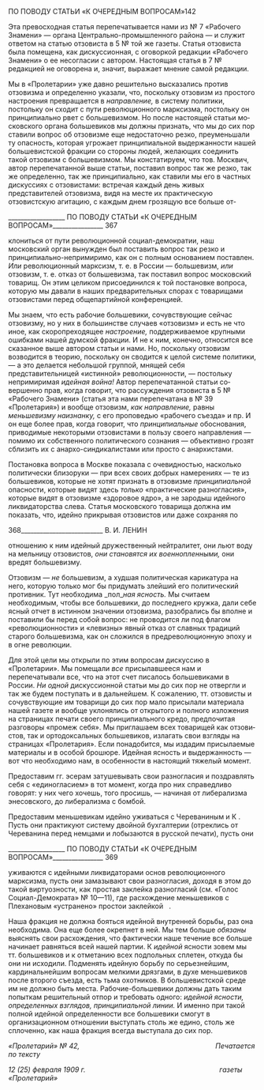 ПО ПОВОДУ СТАТЬИ «К ОЧЕРЕДНЫМ ВОПРОСАМ»142

Эта превосходная статья перепечатывается нами из № 7 «Рабочего Знамени» — ор­гана Центрально-промышленного района — и служит ответом на статью отзовиста в 5 № той же газеты. Статья отзовиста была помещена, как дискуссионная, с оговоркой ре­дакции «Рабочего Знамени» о ее несогласии с автором. Настоящая статья в 7 № редакцией не оговорена и, значит, выражает мнение самой редакции.

Мы в «Пролетарии» уже давно решительно высказались против отзовизма и опреде­ленно указали, что, поскольку отзовизм из простого настроения превращается в _на­правление,_ в систему политики, постольку он сходит с пути революционного марксиз­ма, постольку он принципиально рвет с большевизмом. Но после настоящей статьи мо­сковского органа большевиков мы должны признать, что мы до сих пор ставили вопрос об отзовизме еще недостаточно резко, преуменьшали ту опасность, которая угрожает принципиальной выдержанности нашей большевистской фракции со стороны людей, желающих соединить такой отзовизм с большевизмом. Мы констатируем, что тов. Мо­сквич, автор перепечатанной выше статьи, поставил вопрос так же резко, так же опре­деленно, так же принципиально, как ставили мы его в частных дискуссиях с отзовиста­ми: встречая каждый день живых представителей отзовизма, видя на месте их практи­ческую отзовистскую агитацию, с каждым днем грозящую все больше от-

  

__________________ ПО ПОВОДУ СТАТЬИ «К ОЧЕРЕДНЫМ ВОПРОСАМ»________________ 367

клониться от пути революционной социал-демократии, наш московский орган вынуж­ден был поставить вопрос так резко и принципиально-непримиримо, как он с полным основанием поставлен. _Или_ революционный марксизм, т. е. в России — большевизм, _или_ отзовизм, т. е. отказ от большевизма, так поставил вопрос московский товарищ. Он этим целиком присоединился к той постановке вопроса, которую мы давали в наших предварительных спорах с товарищами отзовистами перед общепартийной конферен­цией.

Мы знаем, что есть рабочие большевики, сочувствующие сейчас отзовизму, но у них в большинстве случаев «отзовизм» и есть не что иное, как скоропреходящее _настрое­ние,_ поддерживаемое крупными ошибками нашей думской фракции. И не к ним, ко­нечно, относится все сказанное выше автором статьи и нами. Но, поскольку отзовизм возводится в теорию, поскольку он сводится к целой системе политики, — а это дела­ется небольшой группой, мнящей себя представительницей «истинной» революцион­ности, — постольку непримиримая _идейная война!_ Автор перепечатанной статьи со­вершенно прав, когда говорит, что рассуждения отзовиста в 5 № «Рабочего Знамени» (статья эта нами перепечатана в № 39 «Пролетария») и вообще отзовизм, _как направле­ние,_ равны _меньшевизму наизнанку,_ с его проповедью «рабочего съезда» и пр. И он еще более прав, когда говорит, что _принципиальные_ обоснования, приводимые некоторыми отзовистами в пользу своего направления — помимо их собственного политического сознания — объективно грозят сблизить их с анархо-синдикалистами или просто с анархистами.

Постановка вопроса в Москве показала с очевидностью, насколько политически бли­зоруки — при всех своих добрых намерениях — те из большевиков, которые не хотят признать в отзовизме _принципиальной_ опасности, которые видят здесь _только_ «практи­ческие разногласия», которые видят в отзовизме «здоровое ядро», а не зародыш идей­ного ликвидаторства слева. Статья московского товарища должна им показать, что, идейно прикрывая отзовистов или даже сохраняя по

  

368__________________________ В. И. ЛЕНИН

отношению к ним идейный дружественный нейтралитет, они льют воду на мельницу отзовистов, _они становятся их военнопленными,_ они вредят большевизму.

Отзовизм — _не_ большевизм, а худшая политическая карикатура на него, которую только мог бы придумать злейший его политический противник. Тут необходима _пол­__ная ясность._ Мы считаем необходимым, чтобы все большевики, до последнего кружка, дали себе ясный отчет в истинном значении отзовизма, разобрались бы вполне и поста­вили бы перед собой вопрос: не проводится ли под флагом «революционности» и «ле­визны» явный отказ от славных традиций старого большевизма, как он сложился в предреволюционную эпоху и в огне революции.

Для этой цели мы открыли по этим вопросам дискуссию в «Пролетарии». Мы поме­щали _все_ присылавшееся нам и перепечатывали все, что на этот счет писалось больше­виками в России. _Ни одной_ дискуссионной статьи мы до сих пор не отвергли и так же будем поступать и в дальнейшем. К сожалению, тт. отзовисты и сочувствующие им то­варищи до сих пор мало присылали материала нашей газете и вообще уклонялись от открытого и полного изложения на страницах печати своего принципиального кредо, предпочитая разговоры «промеж себя». Мы приглашаем всех товарищей как отзови­стов, так и ортодоксальных большевиков, излагать свои взгляды на страницах «Проле­тария». Если понадобится, мы издадим присылаемые материалы и в особой брошюре. Идейная ясность и выдержанность — вот что необходимо нам, в особенности в на­стоящий тяжелый момент.

Предоставим гг. эсерам затушевывать свои разногласия и поздравлять себя с «еди­ногласием» в тот момент, когда про них справедливо говорят: у них чего хочешь, того просишь, — начиная от либерализма энесовского, до либерализма с бомбой.

Предоставим меньшевикам идейно уживаться с Череваниным и К . Пусть они прак­тикуют систему двойной бухгалтерии (отреклись от Череванина перед немцами и ло­бызаются в русской печати), пусть они

  

__________________ ПО ПОВОДУ СТАТЬИ «К ОЧЕРЕДНЫМ ВОПРОСАМ»________________ 369

уживаются с идейными ликвидаторами основ революционного марксизма, пусть они замазывают свои разногласия, доходя в этом до такой виртуозности, как простая за­клейка разногласий (см. «Голос Социал-Демократа» № 10—11), где расхождение меньшевиков с Плехановым «устранено» простои заклейкой   .

Наша фракция не должна бояться идейной внутренней борьбы, раз она необходима. Она еще более окрепнет в ней. Мы тем больше _обязаны_ выяснять свои расхождения, что фактически наше течение все больше начинает равняться всей нашей партии. К _идейной_ ясности зовем мы тт. большевиков и к отметанию всех подпольных сплетен, откуда бы они ни исходили. Подменять идейную борьбу по серьезнейшим, кардиналь­нейшим вопросам мелкими дрязгами, в духе меньшевиков после второго съезда, есть тьма охотников. В большевистской среде им не должно быть места. Рабочие-большевики должны дать таким попыткам решительный отпор и требовать одного: _идейной ясности, определенных взглядов, принципиальной линии._ И именно при такой полной идейной определенности все большевики смогут в организационном отноше­нии выступать столь же едино, столь же сплоченно, как наша фракция всегда выступа­ла до сих пор.

_«Пролетарий» № 42,                                                                      Печатается по тексту_

_12 (25) февраля 1909 г.                                                                     газеты «Пролетарий»_